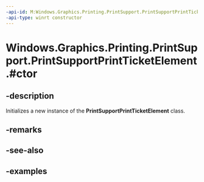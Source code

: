 ```yaml
---
-api-id: M:Windows.Graphics.Printing.PrintSupport.PrintSupportPrintTicketElement.#ctor
-api-type: winrt constructor
---
```


# Windows.Graphics.Printing.PrintSupport.PrintSupportPrintTicketElement.#ctor

<!--
public PrintSupportPrintTicketElement ();
-->


## -description

Initializes a new instance of the **PrintSupportPrintTicketElement** class.

## -remarks

## -see-also

## -examples


